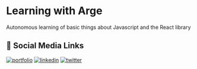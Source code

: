 # Learning with Arge

Autonomous learning of basic things about Javascript and the React library

## 🔗 Social Media Links

[![portfolio](https://img.shields.io/badge/my_portfolio-000?style=for-the-badge&logo=ko-fi&logoColor=white)](https://argenh.github.io) [![linkedin](https://img.shields.io/badge/linkedin-0A66C2?style=for-the-badge&logo=linkedin&logoColor=white)](https://www.linkedin.com/in/argenino/) [![twitter](https://img.shields.io/badge/twitter-1DA1F2?style=for-the-badge&logo=twitter&logoColor=white)](https://twitter.com/NinoArge)
